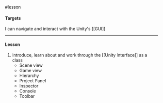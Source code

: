 #lesson 

#### Targets

I can navigate and interact with the Unity's [[GUI]]

---
#### Lesson

1. Introduce, learn about and work through the [[Unity Interface]] as a class
	* Scene view
	* Game view
	* Hierarchy
	* Project Panel
	* Inspector
	* Console
	* Toolbar